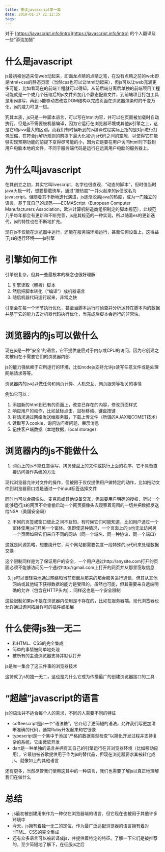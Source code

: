 ```yaml
---
title: 重读javascript第一篇
date: 2019-01-17 21:12:35
tags:
---
```


对于 [https://javascript.info/intro](https://javascript.info/intro) 的个人翻译及一些“添油加醋”

# 什么是javascript

js最初被创造来使web动起来，即画龙点睛的点睛之笔，在没有点睛之前的web即是html+css的静态页面（当然css也可以让html动起来），但js可以让web充满更多可能，比如看现在的前端工程就可以得知，从前后端分离后单独的前端项目工程可能就是一个或几个压缩后的js文件外加几个静态配置文件，到前端项目打包工具是用js编写，再到js能够动态改变DOM结构以完成页面在浏览器渲染时的千变万化，js的威力可见一斑。

究其本质，js只是一种脚本语言，可以写在html内容，并可以在页面被加载时自动执行，但是js不需要被机器编译，因为它运行在浏览器环境或其他js引擎之上，这是它和java最大的区别。而我们有时候听到的js编译过程实际上指的是对js进行打包压缩，在符合js解析规则的前提下最大化减少js代码之间的空隙，以使得它在能够实现预期功能的前提下变得尽可能的小，因为它是要在用户访问html时下载到用户电脑本地的文件，不同于服务端代码是运行在远离用户电脑的服务器上。

# 为什么叫javascript

在其创立之初，其实它叫livescript，名字也很直观，“动态的脚本”，但时值当时java火极一时，想要搭载快车，通过“蹭热度”一并火起来的js便改名为javascript。但随着其不断地迭代演进，js逐渐脱离java的热度，成为一门独立的语言，基于其自己的规范——ECMAScript（European Computer Manufacturers Association，欧洲计算机制造商组织制定的脚本规范），此规范几乎每年都会有更新和不断完善，js是其规范的一种实现，所以随着es的更新迭代，js的特性也在不断地扩充。

现在js不仅能在浏览器中运行，还能在服务端环境运行，甚至任何设备上，这得益于js的运行环境——js引擎

# 引擎如何工作

引擎很复杂，但其一些最根本的概念也很好理解

1. 引擎读取（解析）脚本
2. 然后把脚本转化（“编译”）成机器语言
3. 随后机器代码运行起来，非常之快

引擎会在每一个环节执行优化，甚至当脚本运行时侦查并分析运转在脚本内的数据并基于它的能力去对机器代码执行优化，当完成后脚本会运行的非常快。

# 浏览器内的js可以做什么

现在js是一种“安全”的语言，它不提供底层对于内存或CPU的访问，因为它创建之初被用在不需要它们的浏览器内部

js的能力强依赖于它所运行的环境，比如nodejs支持允许js读写任意文件或是处理网络请求等等。

浏览器内的js可以做任何和网页计算、人机交互、网页服务等相关的事情

例如它可以：

1. 添加新的html到已有的页面上，改变已存在的内容，修改页面样式
2. 响应用户的动作，比如鼠标点击、鼠标移动、键盘按键
3. 将请求通过网络发送给服务器，下载上传文件（所谓的AJAX和COMET技术）
4. 读取写入cookie，询问访问者问题，展示消息
5. 记住客户端数据（本地数据，local storage）

# 浏览器内的js不能做什么

1. 网页上的js不能任意读写、拷贝硬盘上的文件或执行上面的程序，它不具备直接访问操作系统的方法

现代浏览器允许对文件的操作，但被限于仅仅提供用户做特定的动作，比如拖动文件到浏览器窗口或是通过一个input标签选择文件

同时也可以合摄像头、麦克风或其他设备交互，但需要用户明确的授权，所以一个能够运行js的网页不会偷偷启动一个网页摄像头去观察着周围的一切并把数据发送给NSA（美国安全局）

2. 不同的页签或窗口彼此之间不互知，有时候它们可能知道，比如用户通过一个窗体使用js打开另一个窗体。但即使这种情况，一个页面上的js也无法访问另一个页面如果它们来自不同的网站（同一个域名、同一种协议、同一个端口）

这就是同源策略，想要绕开它，两个网站都需要包含一段特殊的js代码来处理数据交换

这个限制同样是为了保证用户的安全，一个用户通过http://anysite.com打开的页面必须不能够访问另一个通过http://gmail.com上打开的网页并从那里窃取信息

3. js可以很轻易地通过网络和当前页面从那来的那台服务进行通信，但其从其他网站或其他域下获得数据的能力是受阻的，虽然也可能，但其需要来自远端明确的允许（包含在HTTP头内），同样这也是一个安全限制

这些限制如果js不是在浏览器内使用是不存在的，比如在服务器端。现代浏览器也允许通过询问拓展许可的插件或拓展

# 什么使得js独一无二

- 和HTML、CSS的完全集成
- 简单的事情被简单地处理
- 被所有的主流浏览器支持并默认打开

js是唯一集合了这三件事的浏览器技术

这铸就了js的独一无二，这也是为什么它成为传播最广的创建浏览器接口的工具

# “超越”javascript的语言

js的语法并不适合每个人的需求，不同的人需要不同的特征

- coffeescript是js一个“语法糖”，它介绍了更简短的语法，允许我们写更加清晰准确的代码，通常Ruby开发起来和它很像
- typescript是一个集中于添加“严格的数据类型检查”以简化开发过程并支持复杂的系统，它由微软开发
- dart是一种单独的语言并拥有其自己的引擎运行在非浏览器环境（比如移动应用），它最初被谷歌提供用于作为js的替代品，但现在浏览器要求其被转化成js，就像如上的其他语言

还有更多，当然尽管我们使用这其中的一种语言，我们也需要了解js以真正地理解我们在做什么

# 总结

- js最初被创建用来作为一种仅在浏览器端的语言，但它现在也被用于其他许多环境中
- 今天，js拥有着独一无二的定位，作为最广泛适配浏览器的语言拥有着对HTML、CSS的完全集成
- 还有众多语言可以被转译成js，并提供着特定的特征。了解一下它们是被推荐的，至少简短地了解下，在征服js之后

